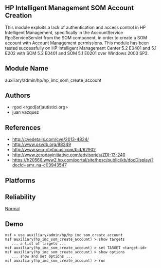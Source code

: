 ## HP Intelligent Management SOM Account Creation

This module exploits a lack of authentication and access 
control in HP Intelligent Management, specifically in the 
AccountService RpcServiceServlet from the SOM component, in 
order to create a SOM account with Account Management 
permissions. This module has been tested successfully on HP 
Intelligent Management Center 5.2 E0401 and 5.1 E202 with 
SOM 5.2 E0401 and SOM 5.1 E0201 over Windows 2003 SP2.


## Module Name
auxiliary/admin/hp/hp_imc_som_create_account

## Authors
* rgod <rgod[at]autistici.org>
* juan vazquez


## References
* http://cvedetails.com/cve/2013-4824/
* http://www.osvdb.org/98249
* http://www.securityfocus.com/bid/62902
* http://www.zerodayinitiative.com/advisories/ZDI-13-240
* https://h20566.www2.hp.com/portal/site/hpsc/public/kb/docDisplay/?docId=emr_na-c03943547




## Platforms


## Reliability
[Normal](https://github.com/rapid7/metasploit-framework/wiki/Exploit-Ranking)

## Demo

```
msf > use auxiliary/admin/hp/hp_imc_som_create_account
msf auxiliary(hp_imc_som_create_account) > show targets
   ... a list of targets ...
msf auxiliary(hp_imc_som_create_account) > set TARGET <target-id>
msf auxiliary(hp_imc_som_create_account) > show options
   ... show and set options ...
msf auxiliary(hp_imc_som_create_account) > run
```
    
    